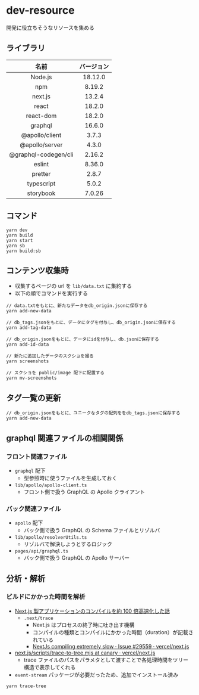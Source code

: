 # dev-resource

開発に役立ちそうなリソースを集める

## ライブラリ

|         名前         | バージョン |
| :------------------: | :--------: |
|       Node.js        |  18.12.0   |
|         npm          |   8.19.2   |
|       next.js        |   13.2.4   |
|        react         |   18.2.0   |
|      react-dom       |   18.2.0   |
|       graphql        |   16.6.0   |
|    @apollo/client    |   3.7.3    |
|    @apollo/server    |   4.3.0    |
| @graphql-codegen/cli |   2.16.2   |
|        eslint        |   8.36.0   |
|       pretter        |   2.8.7    |
|      typescript      |   5.0.2    |
|      storybook       |   7.0.26   |

## コマンド

```shell
yarn dev
yarn build
yarn start
yarn sb
yarn build:sb
```

## コンテンツ収集時

- 収集するページの url を `lib/data.txt` に集約する
- 以下の順でコマンドを実行する

```shell
// data.txtをもとに、新たなデータをdb_origin.jsonに保存する
yarn add-new-data

// db_tags.jsonをもとに、データにタグを付与し、db_origin.jsonに保存する
yarn add-tag-data

// db_origin.jsonをもとに、データにidを付与し、db.jsonに保存する
yarn add-id-data

// 新たに追加したデータのスクショを撮る
yarn screenshots

// スクショを public/image 配下に配置する
yarn mv-screenshots
```

## タグ一覧の更新

```shell
// db_origin.jsonをもとに、ユニークなタグの配列ををdb_tags.jsonに保存する
yarn add-new-data
```

## graphql 関連ファイルの相関関係

### フロント関連ファイル

- `graphql` 配下
  - 型参照時に使うファイルを生成しておく
- `lib/apollo/apollo-client.ts`
  - フロント側で扱う GraphQL の Apollo クライアント

### バック関連ファイル

- `apollo` 配下
  - バック側で扱う GraphQL の Schema ファイルとリゾルバ
- `lib/apollo/resolverUtils.ts`
  - リゾルバで解決しようとするロジック
- `pages/api/graphql.ts`
  - バック側で扱う GraphQL の Apollo サーバー

## 分析・解析

### ビルドにかかった時間を解析

- [Next.js 製アプリケーションのコンパイルを約 100 倍高速化した話](https://zenn.dev/mkt/articles/543669021d9a1e)
  - `.next/trace`
    - Next.js はプロセスの終了時に吐き出す機構
    - コンパイルの種類とコンパイルにかかった時間（duration）が記載されている
    - [NextJs compiling extremely slow · Issue #29559 · vercel/next.js](https://github.com/vercel/next.js/issues/29559#issuecomment-938431883)
- [next.js/scripts/trace-to-tree.mjs at canary · vercel/next.js](https://github.com/vercel/next.js/blob/canary/scripts/trace-to-tree.mjs)
  - trace ファイルのパスをパラメタとして渡すことで各処理時間をツリー構造で表示してくれる
- `event-stream` パッケージが必要だったため、追加でインストール済み

```shell
yarn trace-tree
```
